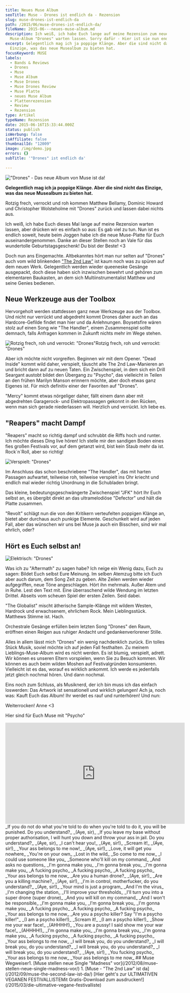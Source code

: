 ```yaml
---
title: Neues Muse Album
seoTitle: Muse - Drones ist endlich da - Rezension
slug: muse-drones-ist-endlich-da
path: /2015/06/muse-drones-ist-endlich-da/
fileName: 2015-06---neues-muse-album.md
description: Ich weiß, ich habe Euch lange auf meine Rezension zum neuen
  Muse-Album "Drones" warten lassen. Sorry dafür - Hier ist sie nun endlich.
excerpt: Gelegentlich mag ich ja poppige Klänge. Aber die sind nicht das
  Einzige, was das neue Musealbum zu bieten hat.
focusKeyword: MUSE
labels:
  - Bands & Reviews
  - Drones
  - Muse
  - Muse Album
  - Muse Drones
  - Muse Drones Review
  - Muse Platte
  - neues Muse Album
  - Plattenrezension
  - Review
  - Rezension
type: Artikel
typeName: Rezension
date: 2015-06-16T15:33:44.000Z
status: publish
isWerbung: false
isAffiliate: false
thumbnailId: "12009"
image: /img/demo.jpg
errors: {}
subTitle: '"Drones" ist endlich da'
  
---
```


!["Drones" - Das neue Album von Muse ist da!](http://cardamonchai.com/wp-content/uploads/2015/06/vscocam-photo-2-640x640.jpg '"Drones" - Das neue Album von Muse ist da!')

**Gelegentlich mag ich ja poppige Klänge. Aber die sind nicht das Einzige, was
das neue Musealbum zu bieten hat.**

Rotzig frech, verrockt und roh kommen Matthew Bellamy, Dominic Howard und
Christopher Wolsteholme mit "Drones" zurück und lassen dabei nichts aus.

Ich weiß, ich habe Euch dieses Mal lange auf meine Rezension warten lassen, aber
drücken wir es einfach so aus: Es gab viel zu tun. Nun ist es endlich soweit,
heute beim Joggen habe ich die neue Muse-Platte für Euch auseinandergenommen.
Danke an dieser Stellen noch an Vale für das wundertolle Geburtstagsgeschenk! Du
bist der Beste! &lt;3

Doch nun ans Eingemachte. Altbekanntes hört man nur selten auf "Drones" auch vom
wild blinkenden ["The 2nd Law"](/2012/09/muse-the-second-law-ist-da/) ist kaum
noch was zu spüren auf dem neuen Werk. Gelegentlich werden wieder queeneske
Gesänge ausgepackt, doch diese haben sich inzwischen bewehrt und gehören zum
elementaren Baukasten, an dem sich Multiinstrumentalist Matthew und seine Genies
bedienen.

## Neue Werkzeuge aus der Toolbox

Hervorgeholt werden stattdessen ganz neue Werkzeuge aus der Toolbox. Und nicht
nur verrückt und abgedreht kommt Drones daher auch an das Hardcore-Gefilde
findet man hier und da Anlehnungen. Boysetsfire wären stolz auf einen Song wie
"The Handler", einem Zusammenspiel sollte demnach, falls Anfragen kommen in
Zukunft nichts mehr im Wege stehen.

![Rotzig frech, roh und verrockt: "Drones"Rotzig frech, roh und verrockt: "Drones"](http://cardamonchai.com/wp-content/uploads/2015/06/vscocam-photo-3-640x640.jpg 'Rotzig frech, roh und verrockt: "Drones"')

Aber ich möchte nicht vorgreifen. Beginnen wir mit dem Opener. "Dead Inside"
kommt wild daher, verspielt, täuscht alte The 2nd Law-Manieren an und bricht
dann auf zu neuen Taten. Ein Zwischenspiel, in dem sich ein Drill Seargant
austobt bildet den Übergang zu "Psycho", das vielleicht in Teilen an den frühen
Marilyn Manson erinnern möchte, aber doch etwas ganz Eigenes ist. Für mich
definitiv einer der Favoriten auf "Drones".

"Mercy" kommt etwas nörgeliger daher, fällt einem dann aber mit abgedrehten
Garagerock- und Elektropassagen gekonnt in den Rücken, wenn man sich gerade
niederlassen will. Herzlich und verrückt. Ich liebe es.

## "Reapers" macht Dampf

"Reapers" macht so richtig dampf und schrubbt die Riffs hoch und runter. Ich
möchte dieses Ding live hören! Ich stelle mir den sandigen Boden eines fies
großen Festivals vor, auf dem getanzt wird, bist kein Staub mehr da ist.
Rock´n`Roll, aber so richtig!

![Verspielt: "Drones"](http://cardamonchai.com/wp-content/uploads/2015/06/vscocam-photo-4-640x640.jpg 'Verspielt: "Drones"')

Im Anschluss das schon beschriebene "The Handler", das mit harten Passagen
aufwartet, teilweise roh, teilweise verspielt ins Ohr kriecht und endlich mal
wieder richtig Unordnung in die Schubladen bringt.

Das kleine, bedeutungsgeschwängerte Zwischenspiel "JFK" hört Ihr Euch selbst an,
es übergibt direkt an das ultramelodiöse "Defector" und hält die Platte
zusammen.

"Revolt" schlägt nun die von den Kritikern verteufelten poppigen Klänge an,
bietet aber durchaus auch punkige Elemente. Geschunkelt wird auf jeden Fall,
aber das wünschen wir uns bei Muse ja auch ein Bisschen, sind wir mal ehrlich,
oder?

## Hört es Euch selbst an!

![Elektrisch: "Drones"](http://cardamonchai.com/wp-content/uploads/2015/06/vscocam-photo-5-640x640.jpg 'Elektrisch: "Drones"')

Was ich zu "Aftermath" zu sagen habe? Ich neige ein Wenig dazu, Euch zu sagen:
Bildet Euch selbst Eure Meinung. Im selben Atemzug bitte ich Euch aber auch
darum, dem Song Zeit zu geben. Alte Zeilen werden wieder aufgegriffen, neue Töne
angeschlagen. Hört ihn mehrmals. Außer Atem und in Ruhe. Lest den Text mit. Eine
überraschend wilde Wendung im letzten Drittel. Abseits vom scheuen Spiel der
ersten Zeilen. Seid dabei.

"The Globalist" mischt ätherische Sample-Klänge mit wildem Westen, Hardrock und
erwachsenem, ehrlichem Rock. Mein Lieblingsstück. Matthews Stimme ist. Hach.

Orchestrale Gesänge erfüllen beim letzten Song "Drones" den Raum, eröffnen einen
Reigen aus ruhiger Andacht und gedankenverlorener Stille.

Alles in allem lässt mich "Drones" ein wenig nachdenklich zurück. Ein tolles
Stück Musik, soviel möchte ich auf jeden Fall festhalten. Zu meinem
Lieblings-Muse-Album wird es nicht werden. Es ist blumig, verspielt, adrett. Wir
können es unseren Eltern vorspielen, wenn Sie zu Besuch kommen. Wir können es
auch beim wilden Moshen auf Festivalgründen konsumieren. Vielleicht ist es das,
worauf es wirklich ankommt. Ich werde es jedenfalls jetzt gleich nochmal hören.
Und dann nochmal.

Eins noch zum Schluss, als Musiknerd, der ich bin muss ich das einfach
loswerden: Das Artwork ist sensationell und wirklich gelungen! Ach ja, noch was:
Kauft Euch das Album! Ihr werdet es rauf und runterhören! Und nun:

Weiterrocken! Anne &lt;3

Hier sind für Euch Muse mit "Psycho"

<iframe src="https://www.youtube.com/embed/UqLRqzTp6Rk?rel=0&amp;showinfo=0" width="560" height="315" frameborder="0" allowfullscreen="allowfullscreen"></iframe> _If you do not do what you're told to do when you're told to do it, you will be punished. Do you understand?_  _(Aye, sir)_  _If you leave my base without proper authorisation, I will hunt you down and throw your ass in jail. Do you understand?_  _(Aye, sir)_  _I can't hear you!_  _(Aye, sir!)_  _Scream it!_  _(Aye, sir!)_  _Your ass belongs to me now!_  _(Aye, sir!)_  _Love, it will get you nowhere_  _You're on your own_  _Lost in the wild_  _So come to me now_  _I could use someone like you_  _Someone who'll kill on my command_  _And asks no questions_  _I'm gonna make you_  _I'm gonna break you_  _I'm gonna make you_  _A fucking psycho_  _A fucking psycho_  _A fucking psycho_  _Your ass belongs to me now_  _Are you a human drone?_  _(Aye, sir!)_  _Are you a killing machine?_  _(Aye, sir!)_  _I'm in control, motherfucker, do you understand?_  _(Aye, sir!)_  _Your mind is just a program_  _And I'm the virus_  _I'm changing the station_  _I'll improve your thresholds_  _I'll turn you into a super drone (super drone)_  _And you will kill on my command_  _And I won't be responsible_  _I'm gonna make you_  _I'm gonna break you_  _I'm gonna make you_  _A fucking psycho_  _A fucking psycho_  _A fucking psycho_  _Your ass belongs to me now_  _Are you a psycho killer? Say "I'm a psycho killer!"_  _(I am a psycho killer!)_  _Scream it!_  _(I am a psycho killer!)_  _Show me your war face!_  _(AHHHH!)_  _You are a pussy! I said show me your war face!_  _(AHHHH!)_  _I'm gonna make you_  _I'm gonna break you_  _I'm gonna make you_  _A fucking psycho_  _A fucking psycho_  _A fucking psycho_  _Your ass belongs to me now_  _I will break you, do you understand?_  _I will break you, do you understand?_  _I will break you, do you understand?_  _I will break you, do you understand?_  _(Aye, sir!)_  _You fucking psycho_  _Your ass belongs to me now_  _Your ass belongs to me now_ ## Muse Wegweiser1.  [Muse stellen neue Single "Madness" vor](/2012/08/muse-stellen-neue-single-madness-vor/)
1.  [Muse - "The 2nd Law" ist da](/2012/09/muse-the-second-law-ist-da/) [Hier geht's zur ULTIMATIVEN VEGANEN FESTIVALLISTEMit Gratis-Download zum ausdrucken!](/2015/03/die-ultimative-vegane-festivalliste)

  